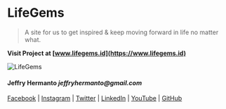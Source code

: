 # LifeGems

> A site for us to get inspired & keep moving forward in life no matter what.

**Visit Project at [www.lifegems.id](https://www.lifegems.id)**

![LifeGems](http://jhproject.id/img/portfolio/LifeGemsPromoWide.jpg)

#### Jeffry Hermanto _jeffryhermanto@gmail.com_

[Facebook](https://www.facebook.com/jeffryhermanto) |
[Instagram](https://www.instagram.com/jeffryhermanto) |
[Twitter](https://www.twitter.com/jeffryhermanto) |
[LinkedIn](https://www.linkedin.com/in/jeffryhermanto) |
[YouTube](https://www.youtube.com/jeffryhermanto) |
[GitHub](https://github.com/jeffryhermanto)
